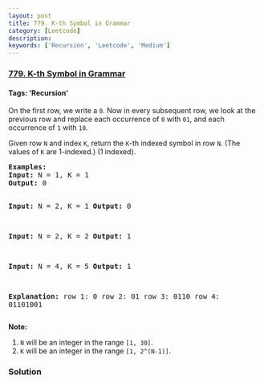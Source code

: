 ```yaml
---
layout: post
title: 779. K-th Symbol in Grammar
category: [Leetcode]
description: 
keywords: ['Recursion', 'Leetcode', 'Medium']
---
```

### [779. K-th Symbol in Grammar](https://leetcode.com/problems/k-th-symbol-in-grammar)

#### Tags: 'Recursion'

<div class="content__u3I1 question-content__JfgR"><div><p>On the first row, we write a <code>0</code>. Now in every subsequent row, we look at the previous row and replace each occurrence of <code>0</code> with <code>01</code>, and each occurrence of <code>1</code> with <code>10</code>.</p>
<p>Given row <code>N</code> and index <code>K</code>, return the <code>K</code>-th indexed symbol in row <code>N</code>. (The values of <code>K</code> are 1-indexed.) (1 indexed).</p>
<pre><strong>Examples:</strong>
<strong>Input:</strong> N = 1, K = 1
<strong>Output:</strong> 0

<strong>Input:</strong> N = 2, K = 1
<strong>Output:</strong> 0

<strong>Input:</strong> N = 2, K = 2
<strong>Output:</strong> 1

<strong>Input:</strong> N = 4, K = 5
<strong>Output:</strong> 1

<strong>Explanation:</strong>
row 1: 0
row 2: 01
row 3: 0110
row 4: 01101001
</pre>
<p><strong>Note:</strong></p>
<ol>
<li><code>N</code> will be an integer in the range <code>[1, 30]</code>.</li>
<li><code>K</code> will be an integer in the range <code>[1, 2^(N-1)]</code>.</li>
</ol>
</div></div>

### Solution
